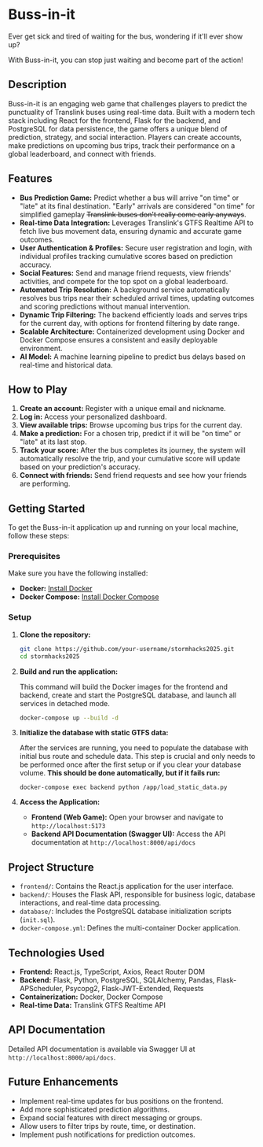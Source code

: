 # Buss-in-it

Ever get sick and tired of waiting for the bus, wondering if it'll ever show up?

 With Buss-in-it, you can stop just waiting and become part of the action!

## Description

Buss-in-it is an engaging web game that challenges players to predict the punctuality of Translink buses using real-time data. Built with a modern tech stack including React for the frontend, Flask for the backend, and PostgreSQL for data persistence, the game offers a unique blend of prediction, strategy, and social interaction. Players can create accounts, make predictions on upcoming bus trips, track their performance on a global leaderboard, and connect with friends.

## Features

*   **Bus Prediction Game:** Predict whether a bus will arrive "on time" or "late" at its final destination. "Early" arrivals are considered "on time" for simplified gameplay ~~Translink buses don't really come early anyways~~.
*   **Real-time Data Integration:** Leverages Translink's GTFS Realtime API to fetch live bus movement data, ensuring dynamic and accurate game outcomes.
*   **User Authentication & Profiles:** Secure user registration and login, with individual profiles tracking cumulative scores based on prediction accuracy.
*   **Social Features:** Send and manage friend requests, view friends' activities, and compete for the top spot on a global leaderboard.
*   **Automated Trip Resolution:** A background service automatically resolves bus trips near their scheduled arrival times, updating outcomes and scoring predictions without manual intervention.
*   **Dynamic Trip Filtering:** The backend efficiently loads and serves trips for the current day, with options for frontend filtering by date range.
*   **Scalable Architecture:** Containerized development using Docker and Docker Compose ensures a consistent and easily deployable environment.
*   **AI Model:** A machine learning pipeline to predict bus delays based on real-time and historical data.

## How to Play

1.  **Create an account:** Register with a unique email and nickname.
2.  **Log in:** Access your personalized dashboard.
3.  **View available trips:** Browse upcoming bus trips for the current day.
4.  **Make a prediction:** For a chosen trip, predict if it will be "on time" or "late" at its last stop.
5.  **Track your score:** After the bus completes its journey, the system will automatically resolve the trip, and your cumulative score will update based on your prediction's accuracy.
6.  **Connect with friends:** Send friend requests and see how your friends are performing.

## Getting Started

To get the Buss-in-it application up and running on your local machine, follow these steps:

### Prerequisites

Make sure you have the following installed:

*   **Docker:** [Install Docker](https://docs.docker.com/get-docker/)
*   **Docker Compose:** [Install Docker Compose](https://docs.docker.com/compose/install/)

### Setup

1.  **Clone the repository:**

    ```bash
    git clone https://github.com/your-username/stormhacks2025.git
    cd stormhacks2025
    ```

2.  **Build and run the application:**

    This command will build the Docker images for the frontend and backend, create and start the PostgreSQL database, and launch all services in detached mode.

    ```bash
    docker-compose up --build -d
    ```

3.  **Initialize the database with static GTFS data:**

    After the services are running, you need to populate the database with initial bus route and schedule data. This step is crucial and only needs to be performed once after the first setup or if you clear your database volume. **This should be done automatically, but if it fails run:**

    ```
    docker-compose exec backend python /app/load_static_data.py
    ```

4.  **Access the Application:**

    *   **Frontend (Web Game):** Open your browser and navigate to `http://localhost:5173`
    *   **Backend API Documentation (Swagger UI):** Access the API documentation at `http://localhost:8000/api/docs`

## Project Structure

*   `frontend/`: Contains the React.js application for the user interface.
*   `backend/`: Houses the Flask API, responsible for business logic, database interactions, and real-time data processing.
*   `database/`: Includes the PostgreSQL database initialization scripts (`init.sql`).
*   `docker-compose.yml`: Defines the multi-container Docker application.

## Technologies Used

*   **Frontend:** React.js, TypeScript, Axios, React Router DOM
*   **Backend:** Flask, Python, PostgreSQL, SQLAlchemy, Pandas, Flask-APScheduler, Psycopg2, Flask-JWT-Extended, Requests
*   **Containerization:** Docker, Docker Compose
*   **Real-time Data:** Translink GTFS Realtime API

## API Documentation

Detailed API documentation is available via Swagger UI at `http://localhost:8000/api/docs`.

## Future Enhancements

*   Implement real-time updates for bus positions on the frontend.
*   Add more sophisticated prediction algorithms.
*   Expand social features with direct messaging or groups.
*   Allow users to filter trips by route, time, or destination.
*   Implement push notifications for prediction outcomes.